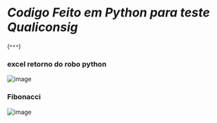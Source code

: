 # *Codigo Feito em Python para teste Qualiconsig*

(`***`)

### excel retorno do robo python
![image](https://github.com/EzequielBes/Qualiconsig/assets/113632597/aa2bf117-4bd3-48b5-803e-56ffa7365a32)


### Fibonacci

![image](https://github.com/EzequielBes/Qualiconsig/assets/113632597/53599dbe-622e-4c24-936a-c1aa1582de84)



